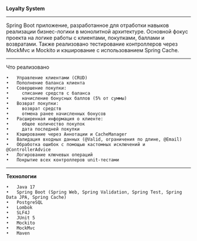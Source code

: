 **Loyalty System**

---

Spring Boot приложение, разработанное для отработки навыков реализации бизнес-логики в монолитной архитектуре. Основной фокус проекта на логике работы с клиентами, покупками, баллами и возвратами. Также реализовано тестирование контроллеров через MockMvc и Mockito и кэширование с использованием Spring Cache.

---

Что реализовано

	•	Управление клиентами (CRUD)
	•	Пополнение баланса клиента
	•	Совершение покупки:
	•	  списание средств с баланса
	•	  начисление бонусных баллов (5% от суммы)
	•	Возврат покупки:
	•	  возврат средств
	•	  отмена ранее начисленных бонусов
	•	Расширенная информация о клиенте:
	•	  общее количество покупок
	•	  дата последней покупки
 	•	Кэширование через Аннотации и CacheManager
	•	Валидация входных данных (@Valid, ограничения по длине, @Email)
	•	Обработка ошибок с помощью кастомных исключений и @ControllerAdvice
	•	Логирование ключевых операций
	•	Покрытие всех контроллеров unit-тестами

 ---

**Технологии**

	•	Java 17
	•	Spring Boot (Spring Web, Spring Validation, Spring Test, Spring Data JPA, Spring Cache)
	•	PostgreSQL
	•	Lombok
	•	SLF4J
	•	JUnit 5
	•	Mockito
	•	MockMvc
	•	Maven
